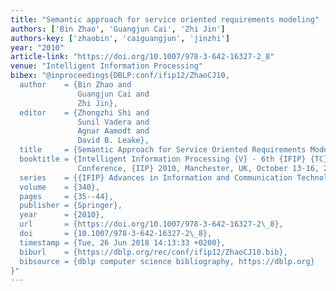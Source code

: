 ```yaml
---
title: "Semantic approach for service oriented requirements modeling"
authors: ['Bin Zhao', 'Guangjun Cai', 'Zhi Jin']
authors-key: ['zhaobin', 'caiguangjun', 'jinzhi']
year: "2010"
article-link: "https://doi.org/10.1007/978-3-642-16327-2_8"
venue: "Intelligent Information Processing"
bibex: "@inproceedings{DBLP:conf/ifip12/ZhaoCJ10,
  author    = {Bin Zhao and
               Guangjun Cai and
               Zhi Jin},
  editor    = {Zhongzhi Shi and
               Sunil Vadera and
               Agnar Aamodt and
               David B. Leake},
  title     = {Semantic Approach for Service Oriented Requirements Modeling},
  booktitle = {Intelligent Information Processing {V} - 6th {IFIP} {TC} 12 International
               Conference, {IIP} 2010, Manchester, UK, October 13-16, 2010. Proceedings},
  series    = {{IFIP} Advances in Information and Communication Technology},
  volume    = {340},
  pages     = {35--44},
  publisher = {Springer},
  year      = {2010},
  url       = {https://doi.org/10.1007/978-3-642-16327-2\_8},
  doi       = {10.1007/978-3-642-16327-2\_8},
  timestamp = {Tue, 26 Jun 2018 14:13:33 +0200},
  biburl    = {https://dblp.org/rec/conf/ifip12/ZhaoCJ10.bib},
  bibsource = {dblp computer science bibliography, https://dblp.org}
}"
---
```

